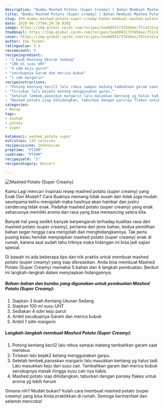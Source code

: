 ```yaml
---
description: "Bumbu Mashed Potato (Super Creamy) | Bahan Membuat Mashed Potato (Super Creamy) Yang Enak Dan Lezat"
title: "Bumbu Mashed Potato (Super Creamy) | Bahan Membuat Mashed Potato (Super Creamy) Yang Enak Dan Lezat"
slug: 939-bumbu-mashed-potato-super-creamy-bahan-membuat-mashed-potato-super-creamy-yang-enak-dan-lezat
date: 2020-06-17T04:29:28.030Z
image: https://img-global.cpcdn.com/recipes/5ea0093173f858ee/751x532cq70/mashed-potato-super-creamy-foto-resep-utama.jpg
thumbnail: https://img-global.cpcdn.com/recipes/5ea0093173f858ee/751x532cq70/mashed-potato-super-creamy-foto-resep-utama.jpg
cover: https://img-global.cpcdn.com/recipes/5ea0093173f858ee/751x532cq70/mashed-potato-super-creamy-foto-resep-utama.jpg
author: Ida Tucker
ratingvalue: 3.3
reviewcount: 9
recipeingredient:
- "3 buah Kentang Ukuran Sedang"
- "100 ml susu UHT"
- "4 sdm keju parut"
- "secukupnya Garam dan merica bubuk"
- "1 sdm margarin"
recipeinstructions:
- "Potong kentang kecil2 lalu rebus sampai matang tambahkan garam saat merebus"
- "Tiriskan lalu bejek2 ketang menggunakan garpu."
- "Setelah lembek,panaskan margarin lalu masukkan kentang yg halus tadi. Lalu masukkan keju dan susu cair. Tambahkan garam dan merica bubuk secukupnya masak hingga susu cair nya habis."
- "Mashed potato siap dihidangkan, taburkan dengan parsley flakes untuk aroma yg lebih harum"
categories:
- Resep
tags:
- mashed
- potato
- super

katakunci: mashed potato super 
nutrition: 116 calories
recipecuisine: Indonesian
preptime: "PT20M"
cooktime: "PT49M"
recipeyield: "1"
recipecategory: Dessert

---
```



![Mashed Potato (Super Creamy)](https://img-global.cpcdn.com/recipes/5ea0093173f858ee/751x532cq70/mashed-potato-super-creamy-foto-resep-utama.jpg)

Kamu Lagi mencari inspirasi resep mashed potato (super creamy) yang Enak Dan Mudah? Cara Buatnya memang tidak susah dan tidak juga mudah. seumpama keliru mengolah maka hasilnya akan hambar dan justru cenderung tidak enak. Padahal mashed potato (super creamy) yang enak seharusnya memiliki aroma dan rasa yang bisa memancing selera kita.



Banyak hal yang sedikit banyak berpengaruh terhadap kualitas rasa dari mashed potato (super creamy), pertama dari jenis bahan, kedua pemilihan bahan segar hingga cara mengolah dan menghidangkannya. Tak perlu pusing kalau hendak menyiapkan mashed potato (super creamy) enak di rumah, karena asal sudah tahu triknya maka hidangan ini bisa jadi sajian spesial.


Di bawah ini ada beberapa tips dan trik praktis untuk membuat mashed potato (super creamy) yang siap dikreasikan. Anda bisa membuat Mashed Potato (Super Creamy) memakai 5 bahan dan 4 langkah pembuatan. Berikut ini langkah-langkah dalam menyiapkan hidangannya.

<!--inarticleads1-->

##### Bahan-bahan dan bumbu yang digunakan untuk pembuatan Mashed Potato (Super Creamy):

1. Siapkan 3 buah Kentang Ukuran Sedang
1. Siapkan 100 ml susu UHT
1. Sediakan 4 sdm keju parut
1. Ambil secukupnya Garam dan merica bubuk
1. Ambil 1 sdm margarin




<!--inarticleads2-->

##### Langkah-langkah membuat Mashed Potato (Super Creamy):

1. Potong kentang kecil2 lalu rebus sampai matang tambahkan garam saat merebus
1. Tiriskan lalu bejek2 ketang menggunakan garpu.
1. Setelah lembek,panaskan margarin lalu masukkan kentang yg halus tadi. Lalu masukkan keju dan susu cair. Tambahkan garam dan merica bubuk secukupnya masak hingga susu cair nya habis.
1. Mashed potato siap dihidangkan, taburkan dengan parsley flakes untuk aroma yg lebih harum




Gimana nih? Mudah bukan? Itulah cara membuat mashed potato (super creamy) yang bisa Anda praktikkan di rumah. Semoga bermanfaat dan selamat mencoba!
